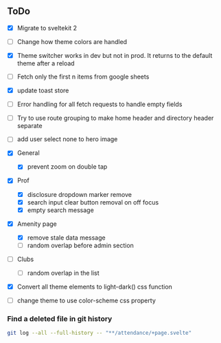 ## ToDo

- [x] Migrate to sveltekit 2
- [ ] Change how theme colors are handled
- [x] Theme switcher works in dev but not in prod. It returns to the default theme after a reload
- [ ] Fetch only the first n items from google sheets
- [x] update toast store
- [ ] Error handling for all fetch requests to handle empty fields
- [ ] Try to use route grouping to make home header and directory header separate
- [ ] add user select none to hero image 

- [x] General
  - [x] prevent zoom on double tap
- [x] Prof
  - [x] disclosure dropdown marker remove
  - [x] search input clear button removal on off focus
  - [x] empty search message
- [x] Amenity page
  - [x] remove stale data message
  - [ ] random overlap before admin section
- [ ] Clubs
  - [ ] random overlap in the list
- [x] Convert all theme elements to light-dark() css function
- [ ] change theme to use color-scheme css property


### Find a deleted file in git history

```bash
git log --all --full-history -- "**/attendance/+page.svelte"
```

